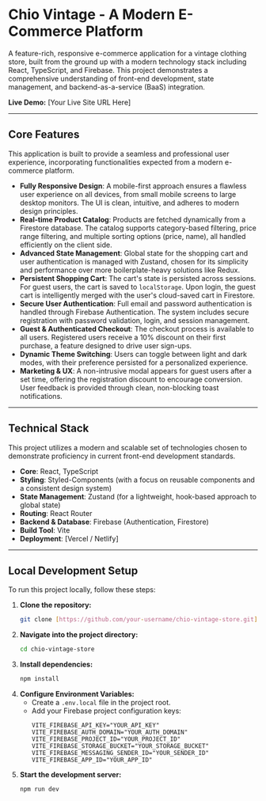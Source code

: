 # Chio Vintage - A Modern E-Commerce Platform

A feature-rich, responsive e-commerce application for a vintage clothing store, built from the ground up with a modern technology stack including React, TypeScript, and Firebase. This project demonstrates a comprehensive understanding of front-end development, state management, and backend-as-a-service (BaaS) integration.

**Live Demo:** [Your Live Site URL Here]

---

## Core Features

This application is built to provide a seamless and professional user experience, incorporating functionalities expected from a modern e-commerce platform.

* **Fully Responsive Design**: A mobile-first approach ensures a flawless user experience on all devices, from small mobile screens to large desktop monitors. The UI is clean, intuitive, and adheres to modern design principles.
* **Real-time Product Catalog**: Products are fetched dynamically from a Firestore database. The catalog supports category-based filtering, price range filtering, and multiple sorting options (price, name), all handled efficiently on the client side.
* **Advanced State Management**: Global state for the shopping cart and user authentication is managed with Zustand, chosen for its simplicity and performance over more boilerplate-heavy solutions like Redux.
* **Persistent Shopping Cart**: The cart's state is persisted across sessions. For guest users, the cart is saved to `localStorage`. Upon login, the guest cart is intelligently merged with the user's cloud-saved cart in Firestore.
* **Secure User Authentication**: Full email and password authentication is handled through Firebase Authentication. The system includes secure registration with password validation, login, and session management.
* **Guest & Authenticated Checkout**: The checkout process is available to all users. Registered users receive a 10% discount on their first purchase, a feature designed to drive user sign-ups.
* **Dynamic Theme Switching**: Users can toggle between light and dark modes, with their preference persisted for a personalized experience.
* **Marketing & UX**: A non-intrusive modal appears for guest users after a set time, offering the registration discount to encourage conversion. User feedback is provided through clean, non-blocking toast notifications.

---

## Technical Stack

This project utilizes a modern and scalable set of technologies chosen to demonstrate proficiency in current front-end development standards.

* **Core**: React, TypeScript
* **Styling**: Styled-Components (with a focus on reusable components and a consistent design system)
* **State Management**: Zustand (for a lightweight, hook-based approach to global state)
* **Routing**: React Router
* **Backend & Database**: Firebase (Authentication, Firestore)
* **Build Tool**: Vite
* **Deployment**: [Vercel / Netlify]

---

## Local Development Setup

To run this project locally, follow these steps:

1.  **Clone the repository:**
    ```bash
    git clone [https://github.com/your-username/chio-vintage-store.git](https://github.com/your-username/chio-vintage-store.git)
    ```
2.  **Navigate into the project directory:**
    ```bash
    cd chio-vintage-store
    ```
3.  **Install dependencies:**
    ```bash
    npm install
    ```
4.  **Configure Environment Variables:**
    * Create a `.env.local` file in the project root.
    * Add your Firebase project configuration keys:
        ```env
        VITE_FIREBASE_API_KEY="YOUR_API_KEY"
        VITE_FIREBASE_AUTH_DOMAIN="YOUR_AUTH_DOMAIN"
        VITE_FIREBASE_PROJECT_ID="YOUR_PROJECT_ID"
        VITE_FIREBASE_STORAGE_BUCKET="YOUR_STORAGE_BUCKET"
        VITE_FIREBASE_MESSAGING_SENDER_ID="YOUR_SENDER_ID"
        VITE_FIREBASE_APP_ID="YOUR_APP_ID"
        ```
5.  **Start the development server:**
    ```bash
    npm run dev
    ```
